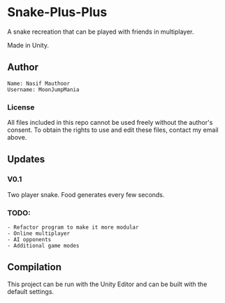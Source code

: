 # Snake-Plus-Plus
A snake recreation that can be played with friends in multiplayer.

Made in Unity.

## Author
	Name: Nasif Mauthoor
	Username: MoonJumpMania

### License
All files included in this repo cannot be used freely without the author's consent.
To obtain the rights to use and edit these files, contact my email above.

## Updates

### V0.1
Two player snake.
Food generates every few seconds.	

### TODO:
	- Refactor program to make it more modular
	- Online multiplayer
	- AI opponents
	- Additional game modes
	

## Compilation
This project can be run with the Unity Editor and can be built with the default settings.
